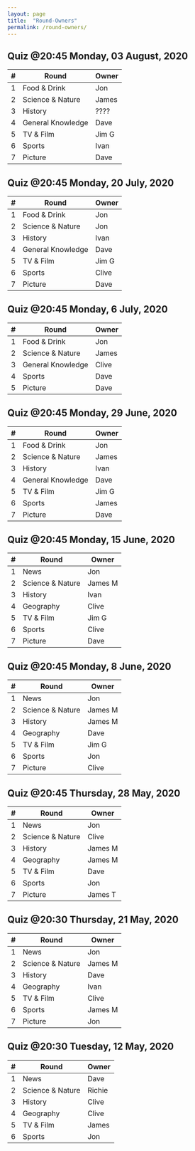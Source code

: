 ```yaml
---
layout: page
title:  "Round-Owners"
permalink: /round-owners/
---
```

## Quiz @20:45 Monday, 03 August, 2020

| \# | Round             | Owner   |
|----|-------------------|---------|
| 1  | Food & Drink      | Jon     |
| 2  | Science & Nature  | James   |
| 3  | History           | ????    |
| 4  | General Knowledge | Dave    |
| 5  | TV & Film         | Jim G   |
| 6  | Sports            | Ivan    |
| 7  | Picture           | Dave    |

## Quiz @20:45 Monday, 20 July, 2020

| \# | Round             | Owner   |
|----|-------------------|---------|
| 1  | Food & Drink      | Jon     |
| 2  | Science & Nature  | Jon     |
| 3  | History           | Ivan    |
| 4  | General Knowledge | Dave    |
| 5  | TV & Film         | Jim G   |
| 6  | Sports            | Clive   |
| 7  | Picture           | Dave    |

## Quiz @20:45 Monday, 6 July, 2020

| \# | Round             | Owner   |
|----|-------------------|---------|
| 1  | Food & Drink      | Jon     |
| 2  | Science & Nature  | James   |
| 3  | General Knowledge | Clive   |
| 4  | Sports            | Dave    |
| 5  | Picture           | Dave    |

## Quiz @20:45 Monday, 29 June, 2020

| \# | Round             | Owner   |
|----|-------------------|---------|
| 1  | Food & Drink      | Jon     |
| 2  | Science & Nature  | James   |
| 3  | History           | Ivan    |
| 4  | General Knowledge | Dave    |
| 5  | TV & Film         | Jim G   |
| 6  | Sports            | James   |
| 7  | Picture           | Dave    |

## Quiz @20:45 Monday, 15 June, 2020

| \# | Round            | Owner   |
|----|------------------|---------|
| 1  | News             | Jon     |
| 2  | Science & Nature | James M |
| 3  | History          | Ivan    |
| 4  | Geography        | Clive   |
| 5  | TV & Film        | Jim G   |
| 6  | Sports           | Clive   |
| 7  | Picture          | Dave    |

## Quiz @20:45 Monday, 8 June, 2020

| \# | Round            | Owner   |
|----|------------------|---------|
| 1  | News             | Jon     |
| 2  | Science & Nature | James M |
| 3  | History          | James M |
| 4  | Geography        | Dave    |
| 5  | TV & Film        | Jim G   |
| 6  | Sports           | Jon     |
| 7  | Picture          | Clive   |

## Quiz @20:45 Thursday, 28 May, 2020

| \# | Round            | Owner   |
|----|------------------|---------|
| 1  | News             | Jon     |
| 2  | Science & Nature | Clive   |
| 3  | History          | James M |
| 4  | Geography        | James M |
| 5  | TV & Film        | Dave    |
| 6  | Sports           | Jon     |
| 7  | Picture          | James T |

## Quiz @20:30 Thursday, 21 May, 2020

| \# | Round            | Owner   |
|----|------------------|---------|
| 1  | News             | Jon     |
| 2  | Science & Nature | James M |
| 3  | History          | Dave    |
| 4  | Geography        | Ivan    |
| 5  | TV & Film        | Clive   |
| 6  | Sports           | James M |
| 7  | Picture          | Jon     |

## Quiz @20:30 Tuesday, 12 May, 2020

| \# | Round            | Owner   |
|----|------------------|---------|
| 1  | News             | Dave    |
| 2  | Science & Nature | Richie  |
| 3  | History          | Clive   |
| 4  | Geography        | Clive   |
| 5  | TV & Film        | James   |
| 6  | Sports           | Jon     |
